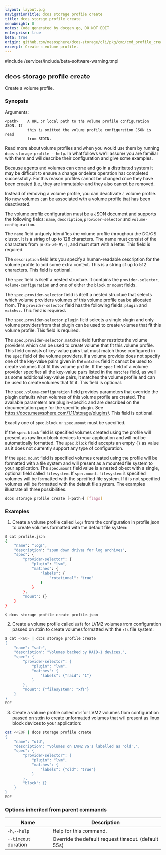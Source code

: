 ```yaml
---
layout: layout.pug
navigationTitle: dcos storage profile create
title: dcos storage profile create
menuWeight: 0
notes: Code generated by docgen.go, DO NOT EDIT
enterprise: true
beta: true
origin: github.com/mesosphere/dcos-storage/cli/pkg/cmd/cmd_profile_create.go
excerpt: Create a volume profile.
---
```

#include /services/include/beta-software-warning.tmpl

## dcos storage profile create

Create a volume profile.

### Synopsis

Arguments:

    <path>    A URL or local path to the volume profile configuration JSON. If
              this is omitted the volume profile configuration JSON is read
              from STDIN.

Read more about volume profiles and when you would use them by running
`dcos storage profile --help`. In what follows we'll assume you are familiar
with them and will describe their configuration and give some examples.

Because agents and volumes can come and go in a distributed system it may be
difficult to ensure a change or delete operation has completed successfully. For
this reason profiles cannot be changed once they have been created (i.e., they
are immutable) and they also cannot be removed.

Instead of removing a volume profile, you can deactivate a volume profile. No
new volumes can be associated with a volume profile that has been deactivated.

The volume profile configuration must be a JSON document and supports the
following fields: `name`, `description`, `provider-selector` and
`volume-configuration`.

The `name` field uniquely identifies the volume profile throughout the DC/OS
cluster. It is a string of up to 128 characters. The name must consist of the
characters from `[A-Za-z0-9\-]`, and must start with a letter. This field is
required.

The `description` field lets you specify a human-readable description for the
volume profile to add some extra context. This is a string of up to 512
characters. This field is optional.

The `spec` field is itself a nested structure. It contains the
`provider-selector`, `volume-configuration` and one of either the `block` or
`mount` fields.

The `spec.provider-selector` field is itself a nested structure that selects
which volume providers volumes of this volume profile can be allocated from. The
`provider-selector` field has the following fields: `plugin` and `matches`. This
field is required.

The `spec.provider-selector.plugin` field selects a single plugin and only
volume providers from that plugin can be used to create volumes that fit this
volume profile. This field is required.

The `spec.provider-selector.matches` field further restricts the volume
providers which can be used to create volume that fit this volume profile. This
field consists of key-value pairs that must match those configured in the `spec`
field of the volume providers. If a volume provider does not specify one of the
key-value pairs given in the `matches` field it cannot be used to create volumes
that fit this volume profile. If the `spec` field of a volume provider specifies
all the key-value pairs listed in the `matches` field, as well as some
additional key-value pairs, it matches the volume profile and can be used to
create volumes that fit it. This field is optional.

The `spec.volume-configuration` field provides parameters that override the
plugin defaults when volumes of this volume profile are created. The available
parameters are plugin-specific and are described on the documentation page for
the specific plugin. See <https://docs.mesosphere.com/1.11/storage/plugins/>.
This field is optional.

Exactly one of `spec.block` or `spec.mount` must be specified.

If the `spec.block` field is specified volumes created using the profile will
present as raw linux block devices to your application and will not be
automatically formatted. The `spec.block` field accepts an empty `{}` as value
as it does not currently support any type of configuration.

If the `spec.mount` field is specified volumes created using the profile will be
formatted with a file system and will present as a mounted file system to your
application. The `spec.mount` field value is a nested object with a single,
optional field called `filesystem`. If `spec.mount.filesystem` is specified
volumes will be formatted with the specified file system. If it is not specified
volumes will be formatted with the default file system. The examples illustrate
all three possibilities.

```bash
dcos storage profile create [<path>] [flags]
```

### Examples

1. Create a volume profile called `logs` from the configuration in profile.json to create volumes formatted with the default file system:

```bash
$ cat profile.json
{
    "name": "logs",
    "description": "spun down drives for log archives",
    "spec": {
        "provider-selector": {
            "plugin": "lvm",
            "matches": {
                "labels": {
                    "rotational": "true"
                }
            }
        },
        "mount": {}
    }
}

$ dcos storage profile create profile.json
```

2. Create a volume profile called `safe` for LVM2 volumes from configuration passed on stdin to create volumes formatted with the `xfs` file system:

```bash
$ cat <<EOF | dcos storage profile create
{
    "name": "safe",
    "description": "Volumes backed by RAID-1 devices.",
    "spec": {
        "provider-selector": {
            "plugin": "lvm",
            "matches": {
                "labels": {"raid": "1"}
            }
        },
        "mount": {"filesystem": "xfs"}
    }
}
EOF
```

3. Create a volume profile called `old` for LVM2 volumes from configuration passed on stdin to create unformatted volumes that will present as linux block devices to your application:

```bash
cat <<EOF | dcos storage profile create
{
    "name": "old",
    "description": "Volumes on LVM2 VG's labelled as 'old'.",
    "spec": {
        "provider-selector": {
            "plugin": "lvm",
            "matches": {
                "labels": {"old": "true"}
            }
        },
        "block": {}
    }
}
EOF
```

### Options inherited from parent commands

Name | Description
--- | ---
`-h`,`--help` | Help for this command.
`--timeout` duration | Override the default request timeout. (default 55s)

